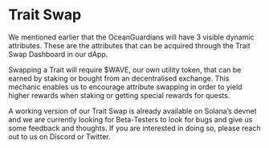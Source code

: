 # Trait Swap

We mentioned earlier that the OceanGuardians will have 3 visible dynamic attributes. These are the attributes that can be acquired through the Trait Swap Dashboard in our dApp.

Swapping a Trait will require $WAVE, our own utility token, that can be earned by staking or bought from an decentralised exchange. This mechanic enables us to encourage attribute swapping in order to yield higher rewards when staking or getting special rewards for quests.



A working version of our Trait Swap is already available on Solana’s devnet and we are currently looking for Beta-Testers to look for bugs and give us some feedback and thoughts. If you are interested in doing so, please reach out to us on Discord or Twitter.

